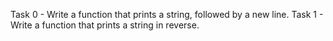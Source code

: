 Task 0 - Write a function that prints a string, followed by a new line.
Task 1 - Write a function that prints a string in reverse.

